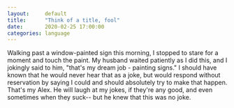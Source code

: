 ```yaml
---
layout:     default
title:      "Think of a title, fool"
date:       2020-02-25 17:00:00
categories: language
---
```


Walking past a window-painted sign this morning, I stopped to stare for a moment and touch the paint. My husband waited patiently as I did this, and I jokingly said to him, "that's my dream job - painting signs." I should have known that he would never hear that as a joke, but would respond without reservation by saying I could and should absolutely try to make that happen. That's my Alex. He will laugh at my jokes, if they're any good, and even sometimes when they suck-- but he knew that this was no joke. 
